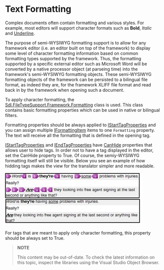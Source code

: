 Text Formatting
==

Complex documents often contain formatting and various styles. For example, most editors will support character formats such as **Bold**, *Italic* and <u>Underline</u>.

The purpose of semi-WYSIWYG formatting support is to allow for any framework editor (i.e. an editor built on top of the framework) to display some level of character formatting information based on common formatting types supported by the framework. Thus, the formatting supported by a specific external editor such as Microsoft Word will be converted by a native processor object (at parseing time) into the framework's semi-WYSIWYG formatting objects. These semi-WYSIWYG formatting objects of the framework can be persisted to a bilingual file format, as indeed they are, for the framework XLIFF file format and read back in by the framework when opening such a document.

To apply character formatting, the [Sdl.FileTypeSupport.Framework.Formatting](../../api/filetypesupport/Sdl.FileTypeSupport.Framework.Formatting.yml) class is used. This class contains basic formatting properties which can be used in native or bilingual filters.

Formatting properties should be always applied to [IStartTagProperties](../../api/filetypesupport/Sdl.FileTypeSupport.Framework.NativeApi.IStartTagProperties.yml) and you can assign multiple [IFormattingItem](../../api/filetypesupport/Sdl.FileTypeSupport.Framework.Formatting.IFormattingItem.yml) items to one ```Formatting``` property. The text will receive all the formatting that is defined in the opening tag.

[IStartTagProperties](../../api/filetypesupport/Sdl.FileTypeSupport.Framework.NativeApi.IStartTagProperties.yml) and [IEndTagProperties](../../api/filetypesupport/Sdl.FileTypeSupport.Framework.NativeApi.IEndTagProperties.yml) have [CanHide](../../api/filetypesupport/Sdl.FileTypeSupport.Framework.NativeApi.IAbstractInlineTagProperties.yml#Sdl_FileTypeSupport_Framework_NativeApi_IAbstractInlineTagProperties_CanHide) properties that allows user to hide tags. In order not to have a tag displayed in the editor, set the CanHide property to True. Of course, the semiy-WYSIWYG formatting itself will still be visible. Below you see an example of how hidding tags makes the view for the translator simpler and more readable.

![HiddenTags](images/HiddenTags.jpg)

For tags that are meant to apply only character formatting, this property should be always set to True.

>**NOTE**
>
> This content may be out-of-date. To check the latest information on this topic, inspect the libraries using the Visual Studio Object Browser.

